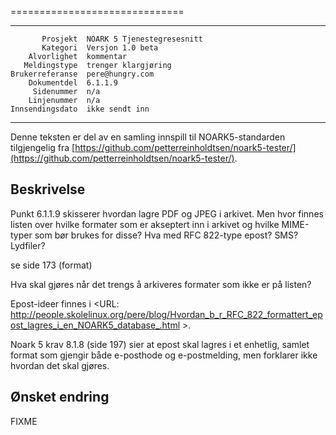 
==============================

 ------------------  ---------------------------------
           Prosjekt  NOARK 5 Tjenestegresesnitt
           Kategori  Versjon 1.0 beta
        Alvorlighet  kommentar
       Meldingstype  trenger klargjøring
    Brukerreferanse  pere@hungry.com
        Dokumentdel  6.1.1.9
         Sidenummer  n/a
        Linjenummer  n/a
    Innsendingsdato  ikke sendt inn
 ------------------  ---------------------------------

Denne teksten er del av en samling innspill til NOARK5-standarden
tilgjengelig fra [https://github.com/petterreinholdtsen/noark5-tester/](https://github.com/petterreinholdtsen/noark5-tester/).

Beskrivelse
-----------

Punkt 6.1.1.9 skisserer hvordan lagre PDF og JPEG i arkivet.  Men hvor
finnes listen over hvilke formater som er akseptert inn i arkivet og
hvilke MIME-typer som bør brukes for disse?  Hva med RFC 822-type
epost?  SMS?  Lydfiler?

se side 173 (format)

Hva skal gjøres når det trengs å arkiveres formater som ikke er på listen?

Epost-ideer finnes i
<URL: http://people.skolelinux.org/pere/blog/Hvordan_b_r_RFC_822_formattert_epost_lagres_i_en_NOARK5_database_.html >.

Noark 5 krav 8.1.8 (side 197) sier at epost skal lagres i et enhetlig,
samlet format som gjengir både e-posthode og e-postmelding, men
forklarer ikke hvordan det skal gjøres.

Ønsket endring
--------------

FIXME
